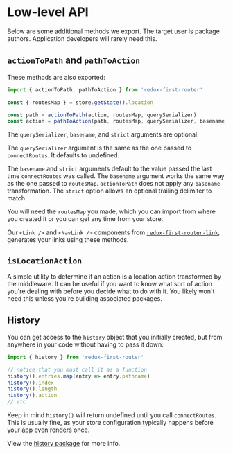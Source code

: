 # Low-level API

Below are some additional methods we export. The target user is package authors. Application developers will rarely need this.

## `actionToPath` and `pathToAction`
These methods are also exported:

```javascript
import { actionToPath, pathToAction } from 'redux-first-router'

const { routesMap } = store.getState().location

const path = actionToPath(action, routesMap, querySerializer)
const action = pathToAction(path, routesMap, querySerializer, basename, strict)
```

The `querySerializer`, `basename`, and `strict` arguments are optional.

The `querySerializer` argument is the same as the one passed to `connectRoutes`.
It defaults to undefined.

The `basename` and `strict` arguments default to the value passed the last time `connectRoutes` was called.
The `basename` argument works the same way as the one passed to `routesMap`.
`actionToPath` does not apply any `basename` transformation.
The `strict` option allows an optional trailing delimiter to match.

You will need the `routesMap` you made, which you can import from where you created it or you can
get any time from your store.

Our `<Link />` and `<NavLink />` components from [`redux-first-router-link`](https://github.com/faceyspacey/redux-first-router-link),
generates your links using these methods.


## `isLocationAction`

A simple utility to determine if an action is a location action transformed by the middleware. It can be useful if you want to know what sort of action you're dealing with before you decide what to do with it. You likely won't need this unless you're building associated packages.


## History

You can get access to the `history` object that you initially created, but from anywhere in your code without having to pass it down:

```js
import { history } from 'redux-first-router'

// notice that you must call it as a function
history().entries.map(entry => entry.pathname)
history().index
history().length
history().action
// etc
```

Keep in mind `history()` will return undefined until you call `connectRoutes`. This is usually fine, as your store configuration typically happens before your app even renders once.

View the [history package](https://www.npmjs.com/package/history) for more info.
